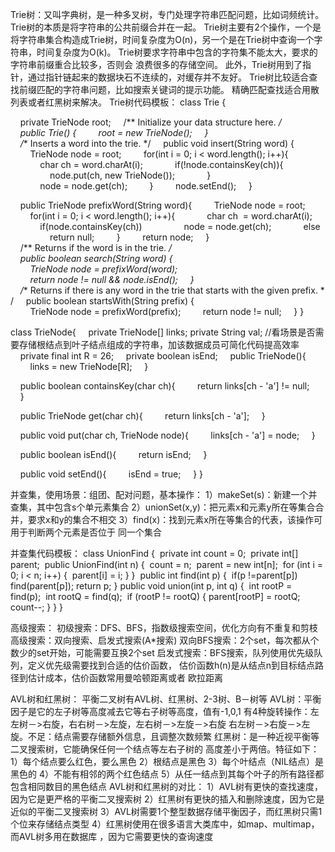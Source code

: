 Trie树：又叫字典树，是一种多叉树，专门处理字符串匹配问题，比如词频统计。
Trie树的本质是将字符串的公共前缀合并在一起。
Trie树主要有2个操作，一个是将字符串集合构造成Trie树，时间复杂度为O(n)，另一个是在Trie树中查询一个字符串，时间复杂度为O(k)。
Trie树要求字符串中包含的字符集不能太大，要求的字符串前缀重合比较多，否则会
浪费很多的存储空间。
此外，Trie树用到了指针，通过指针链起来的数据块石不连续的，对缓存并不友好。
Trie树比较适合查找前缀匹配的字符串问题，比如搜索关键词的提示功能。
精确匹配查找适合用散列表或者红黑树来解决。
Trie树代码模板：
class Trie {

    private TrieNode root;
    /** Initialize your data structure here. */
    public Trie() {
        root = new TrieNode();
    }
    
    /** Inserts a word into the trie. */
    public void insert(String word) {
        TrieNode node = root;
        for(int i = 0; i < word.length(); i++){
            char ch = word.charAt(i);
            if(!node.containsKey(ch)){
                node.put(ch, new TrieNode());
            }
            node = node.get(ch);
        }
        node.setEnd();
    }

    public TrieNode prefixWord(String word){
        TrieNode node = root;
        for(int i = 0; i < word.length(); i++){
            char ch  = word.charAt(i);
            if(node.containsKey(ch))
                node = node.get(ch);
            else
                return null;
        }
        return node;
    }
    
    /** Returns if the word is in the trie. */
    public boolean search(String word) {
        TrieNode node = prefixWord(word);
        return node != null && node.isEnd();
    }
    
    /** Returns if there is any word in the trie that starts with the given prefix. */
    public boolean startsWith(String prefix) {
        TrieNode node = prefixWord(prefix);
        return node != null;
    }
}

class TrieNode{
    private TrieNode[] links;
    private String val; //看场景是否需要存储根结点到叶子结点组成的字符串，加该数据成员可简化代码提高效率
    private final int R = 26;
    private boolean isEnd;
    public TrieNode(){
        links = new TrieNode[R];
    }

    public boolean containsKey(char ch){
        return links[ch - 'a'] != null;
    } 

    public TrieNode get(char ch){
        return links[ch - 'a'];
    }

    public void put(char ch, TrieNode node){
        links[ch - 'a'] = node;
    }

    public boolean isEnd(){
        return isEnd;
    }

    public void setEnd(){
        isEnd = true;
    }
}

并查集，使用场景：组团、配对问题，基本操作：
1）makeSet(s)：新建一个并查集，其中包含s个单元素集合
2）unionSet(x,y)：把元素x和元素y所在等集合合并，要求x和y的集合不相交
3）find(x)：找到元素x所在等集合的代表，该操作可用于判断两个元素是否位于
同一个集合

并查集代码模板：
class UnionFind { 
	private int count = 0; 
	private int[] parent; 
	public UnionFind(int n) { 
		count = n; 
		parent = new int[n]; 
		for (int i = 0; i < n; i++) { 
			parent[i] = i;
		}
	} 
	public int find(int p) { 
		if(p !=parent[p]) 
			find(parent[p]);
		return p;
	}
	public void union(int p, int q) { 
		int rootP = find(p); 
		int rootQ = find(q); 
		if (rootP != rootQ) {
			parent[rootP] = rootQ; 
			count--;
		}
	}
}

高级搜索：
初级搜索：DFS、BFS，指数级搜索空间，优化方向有不重复和剪枝
高级搜索：双向搜索、启发式搜索(A*搜索)
双向BFS搜索：2个set，每次都从个数少的set开始，可能需要互换2个set
启发式搜索：BFS搜索，队列使用优先级队列，定义优先级需要找到合适的估价函数，
估价函数h(n)是从结点n到目标结点路径到估计成本，估价函数常用曼哈顿距离或者
欧拉距离

AVL树和红黑树：
平衡二叉树有AVL树、红黑树、2-3树、B－树等
AVL树：平衡因子是它的左子树等高度减去它等右子树等高度，值有-1,0,1
有4种旋转操作：左左树－>右旋，右右树－>左旋，左右树－>左旋－>右旋
右左树－>右旋－>左旋。不足：结点需要存储额外信息，且调整次数频繁
红黑树：是一种近视平衡等二叉搜索树，它能确保任何一个结点等左右子树的
高度差小于两倍。特征如下：
1）每个结点要么红色，要么黑色
2）根结点是黑色
3）每个叶结点（NIL结点）是黑色的
4）不能有相邻的两个红色结点
5）从任一结点到其每个叶子的所有路径都包含相同数目的黑色结点
AVL树和红黑树的对比：
1）AVL树有更快的查找速度，因为它是更严格的平衡二叉搜索树
2）红黑树有更快的插入和删除速度，因为它是近似的平衡二叉搜索树
3）AVL树需要1个整型数据存储平衡因子，而红黑树只需1个位来存储结点类型
4）红黑树使用在很多语言大类库中，如map、multimap，而AVL树多用在数据库
，因为它需要更快的查询速度


